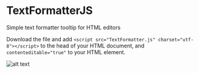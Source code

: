 # TextFormatterJS
Simple text formatter tooltip for HTML editors

Download the file and add
```<script src="TextFormatter.js" charset="utf-8"></script>```
to the head of your HTML document, and ```contenteditable="true"``` to your HTML element.

![alt text](https://raw.githubusercontent.com/danieldaeschle/TextFormatterJS/master/images/screenshot.png)

